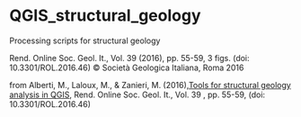 # QGIS_structural_geology

Processing scripts for structural geology

Rend. Online Soc. Geol. It., Vol. 39 (2016), pp. 55-59, 3 figs. (doi: 10.3301/ROL.2016.46) © Società Geologica Italiana, Roma 2016

from Alberti, M., Laloux, M., & Zanieri, M. (2016),[Tools for structural geology analysis in QGIS](http://rendiconti.socgeol.it/244/fulltext.html?ida=2964), Rend. Online Soc. Geol. It., Vol. 39 , pp. 55-59, (doi: 10.3301/ROL.2016.46)
